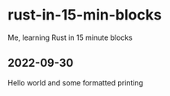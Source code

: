 # rust-in-15-min-blocks
Me, learning Rust in 15 minute blocks

## 2022-09-30
Hello world and some formatted printing